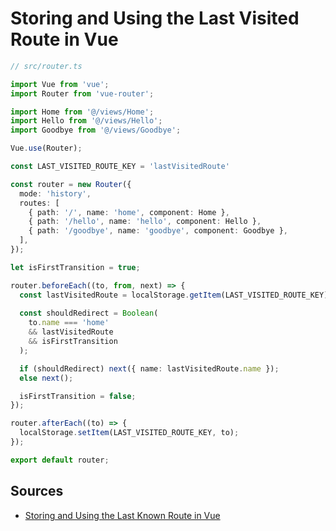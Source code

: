 # Storing and Using the Last Visited Route in Vue

```typescript
// src/router.ts

import Vue from 'vue';
import Router from 'vue-router';

import Home from '@/views/Home';
import Hello from '@/views/Hello';
import Goodbye from '@/views/Goodbye';

Vue.use(Router);

const LAST_VISITED_ROUTE_KEY = 'lastVisitedRoute'

const router = new Router({
  mode: 'history',
  routes: [
    { path: '/', name: 'home', component: Home },
    { path: '/hello', name: 'hello', component: Hello },
    { path: '/goodbye', name: 'goodbye', component: Goodbye },
  ],
});

let isFirstTransition = true;

router.beforeEach((to, from, next) => {
  const lastVisitedRoute = localStorage.getItem(LAST_VISITED_ROUTE_KEY);
  
  const shouldRedirect = Boolean(
    to.name === 'home'
    && lastVisitedRoute 
    && isFirstTransition
  );

  if (shouldRedirect) next({ name: lastVisitedRoute.name });
  else next();

  isFirstTransition = false;
});

router.afterEach((to) => {
  localStorage.setItem(LAST_VISITED_ROUTE_KEY, to);
});

export default router;
```

## Sources

- [Storing and Using the Last Known Route in Vue](https://css-tricks.com/storing-and-using-the-last-known-route-in-vue/)
